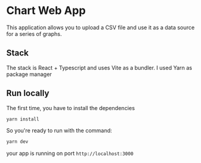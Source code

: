 # Chart Web App

This application allows you to upload a CSV file and use it as a data source for a series of graphs.

## Stack

The stack is React + Typescript and uses Vite as a bundler.
I used Yarn as package manager

## Run locally

The first time, you have to install the dependencies

```zsh
yarn install
```

So you're ready to run with the command:

```zsh
yarn dev
```

your app is running on port `http://localhost:3000`
